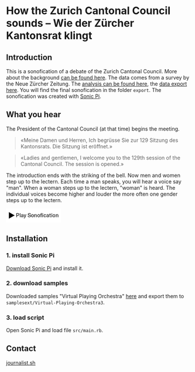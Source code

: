 # How the Zurich Cantonal Council sounds – Wie der Zürcher Kantonsrat klingt

## Introduction
This is a sonofication of a debate of the Zurich Cantonal Council. More about the background [can be found here](https://www.nzz.ch/-ld.1689011). The data comes from a survey by the Neue Zürcher Zeitung. The [analysis can be found here](https://www.nzz.ch/-ld.1687125), the [data export here](https://github.com/simonhuwiler/nzz_zh_kantonsrat). You will find the final sonofication in the folder `export`. The sonofication was created with [Sonic Pi](https://sonic-pi.net/).

## What you hear
The President of the Cantonal Council (at that time) begins the meeting. 

> «Meine Damen und Herren, Ich begrüsse Sie zur 129 Sitzung des Kantonsrats. Die Sitzung ist eröffnet.»

> «Ladies and gentlemen, I welcome you to the 129th session of the Cantonal Council. The session is opened.»

The introduction ends with the striking of the bell.
Now men and women step up to the lectern. Each time a man speaks, you will hear a voice say "man". When a woman steps up to the lectern, "woman" is heard. The individual voices become higher and louder the more often one gender steps up to the lectern.

[![Play Sonofication](./zzMisc/play.png)](https://youtu.be/RhDcTuwuAq8)


## Installation
### 1. install Sonic Pi
[Download Sonic Pi](https://sonic-pi.net/) and install it.

### 2. download samples
Downloaded samples "Virtual Playing Orchestra" [here](http://virtualplaying.com/virtual-playing-orchestra/) and export them to `samplesext/Virtual-Playing-Orchestra3`.

### 3. load script
Open Sonic Pi and load file `src/main.rb`.

## Contact
[journalist.sh](https://www.journalist.sh)